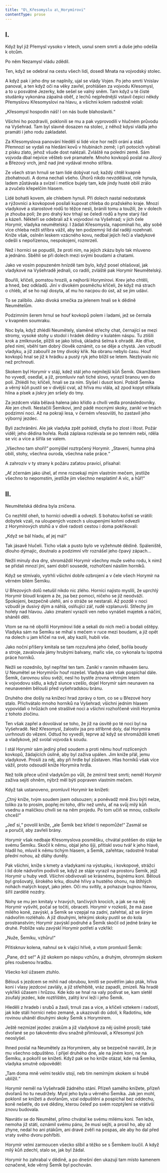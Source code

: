 ```yaml
---
title: "O\_Křesomyslu a\_Horymírovi"
contentType: prose
---
```


## I.

Když byl již Přemysl vysoko v letech, usnul snem smrti a duše jeho odešla k otcům.

Po něm Nezamysl vládu zdědil.

Ten, když se odebral na cestu všech lidí, dosedl Mnata na vojvodský stolec.

A když pak i jeho dny se naplnily, ujal se vlády Vojen. Po jeho smrti Vnislav panoval, a ten když oči na věky zavřel, prohlášen za vojvodu Křesomysl, a to u posvátné Jezerky, kde sešel se valný sněm. Tam když u té čisté studánky vykonána zápalná oběť, z lechů nejpřednější vstavil čepici někdy Přemyslovu Křesomyslovi na hlavu, a všichni kolem radostně volali:

„Křesomysl hospodin náš! I on nás bude blahoslaviti.“

Všichni ho pozdravili, poklonili se mu a pak vyprovodili v hlučném průvodu na Vyšehrad. Tam byl slavně dosazen na stolec, z něhož kdysi vládla jeho pramáti i jeho rodu zakladatel.

Za Křesomyslova panování hleděli si lidé více hor nežli orání a stád. Přemnozí se vydali na hledání kovů v hlubinách země; i při potocích vybírali z písku zlato, jehož všude dost nalézali. Zvláště na poledni země. Sám vojvoda dbal nejvíce věšteb své pramateře. Mnoho kovkopů poslal na Jílový a Březový vrch, jenž nad jiné vydával mnoho stříbra.

Ze všech stran hrnuli se tam lidé dobývat rud; každý chtěl kvapně zbohatnouti. A doma nechali všeho. Úhorů nikdo nevzdělával, role hynula, ladem zůstávala a svízel i metlice bujely tam, kde jindy husté obilí zrálo a zvučelo křepelčím hlasem.

Lidé bohatli kovem, ale chlebem hynuli. Při dolech nastal nedostatek a rýžovníci a kovkopové posílali kupovat chleba do pražského kraje. Mnozí vladykové a starostové rodů to těžce nesli, bránili tomu a toužili, že v dolech je zhouba polí; že pro drahý kov trhají se čeledi rodů a hyne starý řád a kázeň. Někteří se odebrali až k vojvodovi na Vyšehrad; v jich čele Horymír, vladyka neumětelský. I žádali Křesomysla, napomínali ho, aby sobě více chleba nežli stříbra vážil, aby ten podzemný lid dal raději rozehnati. Kníže však, oslněn leskem vzácného kovu, nedbal jejich řečí a vladykové odešli s nepořízenou, nespokojení, rozmrzelí.

Než i horníci se popudili, že proti nim, na jejich zkázu bylo tak mluveno a jednáno. Sběhli se při dolech mezi svými boudami a chatami.

Jako ve vosím popuzeném hnízdě tam bylo, když posel ohlašoval, jak vladykové na Vyšehradě jednali, co radili, zvláště pak Horymír Neumětelský.

Bouřili, křičeli, pomstou hrozili, a nejhorší Horymírovi. Krev jeho chtěli, a hned, bez odkladů. Jiní v divokém posměchu křičeli, že když má strach o chléb, ať se ho nají dosyta, ať mu ho nacpou do úst, až se jím udáví.

To se zalíbilo. Jako divoká smečka za jelenem hnali se k dědině Neumětelům.

Podzimním šerem hrnul se houf kovkopů polem i ladami, jež se černala v kvapném soumraku.

Noc byla, když zhlédli Neumětely, slaměné střechy chat, černající se mezi stromy, vysoké stohy u stodol i hrádek dědiny v kulatém náspu. Tu ztišili krok a zmlknuvše, plížili se jako lstivá, úkladná šelma k ohradě. Ale dříve, před nimi, vběhl tam dobrý člověk oznámit, co se děje a chystá. Jen vzbudil vladyku, a již zabouřil ze tmy divoký křik. Na obranu nebylo času. Houf kovkopů hnal se již k hrádku a pustý ryk jeho blížil se letem. Nezbývalo nic než prchnouti.

Skokem byl Horymír v stáji, kdež stál jeho nejmilejší kůň Šemík. Okamžikem ho vyvedl, osedlal, a již, promluviv naň tiché slovo, vyrazil branou ven do polí. Zhlédli ho; křičeli, hnali se za ním. Slyšel i dusot koní. Pobídl Šemíka a věrný kůň pustil se v divější cval, až hříva mu vlála, až zpod kopyt stříkala hlína a písek a jiskry jen sršely do tmy.

Za jezdcem vlála bělavá halena jako křídlo a chvíli vedla pronásledovníky. Ale jen chvíli. Nestačili Šemíkovi, jenž pádě mocnými skoky, zanikl ve tmách podzimní noci. Až na pokraji lesa, v černém vřesovišti, ho zastavil jeho výborný jezdec.

Byli zachráněni. Ale jak vladyka zpět pohlédl, chytla ho zlost i lítost. Požár viděl; jeho dědina hořela. Rudá záplava rozlévala se po temném nebi, rděla se víc a více a šířila se valem.

„Všechno tam shoří!“ pomýšlel roztrpčený Horymír. „Stavení, humna plná obilí, stohy, všechna ouroda, všechna naše práce.“

A zahroziv v ty strany k požáru zaťatou pravicí, přísahal:

„Ať zčernám jako úhel, ať mne rozsekají mým vlastním mečem, jestliže všechno to nepomstím, jestliže jim všechno nesplatím! A víc, a hůř!“

## II.

Neumětelská dědina byla zničena.

Co nezhltil oheň, to horníci odvedli a odvezli. S bohatou kořistí se vrátili: dobytek vzali, na uloupených vozech s uloupenými koňmi odvezli z Horymírových stohů a v divé radosti cestou i doma pokřikovali:

„Když se bál hladu, ať jej má!“

Tak jásavě hlučeli. Ticho však a pusto bylo ve vyžehnuté dědině. Spáleniště, dlouho dýmajíc, doutnalo a podzimní vítr roznášel jeho čpavý zápach…

Nežli minuly dva dny, shromáždil Horymír všechny muže svého rodu, k nimž se přidali mnozí jiní, samí dobří sousedé, rozhořčení násilím horníků.

Když se stmívalo, vytrhli všichni dobře ozbrojení a v čele všech Horymír na věrném bílém Šemíku.

U Březových dolů netušil nikdo nic zlého. Horníci najisto myslili, že uprchlý Horymír bloudí krajem a že, jsa bez pomoci, ničeho se již neodváží. Spokojeni, bezpečně ulehli, ani o stráže se nestarali. Až pozdě v noci vzbudil je dusivý dým a náhlá, oslňující zář, rudě vzplanuvší. Střechy jim hořely nad hlavou. Jako zmatení vyrazili ven nebo vynášeli majetek a náčiní, sháněli děti.

Vtom se na ně obořili Horymírovi lidé a sekali do nich meči a bodali oštěpy. Vladyka sám na Šemíku se míhal s mečem v ruce mezi boudami, a již opět na dolech u jam křičel na své, aby kazili, hubili vše.

Jako noční příšery kmitala se tam rozzuřená jeho čeleď, bořila boudy a stroje, zavalovala jámy hrubými balvany, maříc vše, co vykonala tu lopotná práce horníků.

Nežli se rozednilo, byl nepřítel ten tam. Zanikl v ranním mlhavém šeru. U Neumětel se Horymírův houf rozešel. Vladyka sám však pospíchal dále. Šemík, čarovnou silou svěží, nesl ho bystře zrovna větrným letem k vojvodovu sídlu, a když slunce vzešlo, dojel Horymír sám neunaven na neunaveném bělouši před vyšehradskou bránu.

Druhého dne došly na knížecí hrad zprávy o tom, co se u Březové hory stalo. Přichvátalo mnoho horníků na Vyšehrad; všichni jedním hlasem vypovídali o hrůzách oné strašlivé noci a všichni rozhořčeně vinili Horymíra z tohoto zločinu.

Ten však zapřel a dovolával se toho, že již na úsvitě po té noci byl na Vyšehradě. Než Křesomysl, žalostiv jsa pro stříbrné doly, dal Horymíra uvrhnouti do vězení. Odtud ho vyvedli, teprve až když se shromáždili kmeti a vladykové, jež svolal vojvoda k soudu.

I stál Horymír sám jediný před soudem a proti němu houf rozlícených kovkopů, žádajících úsilně, aby byl zaživa upálen. Jim kníže přál, jemu vladykové. Prosili za něj, aby při hrdle byl zůstaven. Hlas horníků však více vážil, proto odsoudil kníže Horymíra hrdla.

Než tolik přece učinil vladykům po vůli, že zmírnil trest smrti; neměl Horymír zaživa sejíti ohněm, nýbrž měl býti popraven vlastním mečem.

Když tak ustanoveno, promluvil Horymír ke knížeti:

„Ctný kníže, tvým soudem jsem odsouzen; a poněvadž mně živu býti nelze, toliko za to prosím, popřej mi toho, dřív než umřu, ať na svůj milý kůň vsednu a maličkou chvíli se na něm projedu. Po tom učiň se mnou, cožkoliv chceš!“

„Jeď si,“ povolil kníže, „ale Šemík bez křídel ti nepomůže!“ Zasmál se a poručil, aby zavřeli brány.

Horymír však nedbaje Křesomyslova posměšku, chvátal potěšen do stáje ke svému Šemíku. Skočil k němu, objal jeho šíji, přitiskl svou tvář k jeho hlavě, hladil ho, mluvil k němu tichým hlasem, a Šemík, zařehtav, radostně hrabal přední nohou, až dláhy duněly.

Pak všichni, kníže s kmety a vladykami na výstupku, i kovkopové, strážci i lid dole nádvořím podivili se, když ze stáje vyrazil na prostoru Šemík, jejž Horymír u huby vedl. Všichni obdivovali se krásnému, bujnému koni. Bělouš byl grošovatý, širokého krku, dlouhé hřívy a hustého ohonu, na štíhlých nohách malých kopyt, jako jelen. Oči mu svítily, a pohazuje bujnou hlavou, šířil zardělé nozdry.

Nohy se mu jen kmitaly v hravých, tančivých krocích, a jak se na něj Horymír vyšvihl, počal se točiti, obraceti. Horymír v rozkoši, že má zase milého koně, zavýskl, a Šemík se vzepjal na zadní, zařehtal, až se širým nádvořím rozléhalo. A již dlouhými, lehkými skoky pustil se do kola prostranstvím; Horymír zavýskl podruhé a Šemík skočil od jedné brány ke druhé. Poblíže valu zavýskl Horymír potřetí a vzkřikl:

„Nuže, Šemíku, vzhůru!“

Přitisknuv kolena, nahnul se k vlající hřívě, a vtom promluvil Šemík:

„Pane, drž se!“ A již skokem po náspu vzhůru, a druhým, ohromným skokem přes roubenou hradbu.

Všecko kol úžasem ztuhlo.

Bělouš s jezdcem se mihli nad obrubou, kmitli se povětřím jako pták, hříva koni i vlasy jezdcovi zavlály, a již střelhbitě, vráz zapadli, zmizeli. Na hradě vykřikli úžasem i hrůzou. Kde kdo se hnal na valy podívat se, kam sletěl zoufalý jezdec, kde roztříštěn, zalitý krví leží i jeho Šemík.

Hleděli z hradeb i srubů a žasli, trnuli zas a více, a křičeli vztekem i radostí, jak kde stáli horníci nebo zemané, a ukazovali do údolí, k Radotínu, kde rovinou uháněl dlouhými skoky Šemík s Horymírem.

Ještě nezmizel jezdec zrakům a již vladykové za něj úsilně prosili; také dvořané se po takovémto divu snažně přimlouvali, a Křesomysl jich neoslyšel.

Ihned poslal na Neumětely za Horymírem, aby se bezpečně navrátil, že je mu všechno odpuštěno. I přijel druhého dne, ale na jiném koni, ne na Šemíku, a pokořil se knížeti. Když pak se ho kníže otázal, kde má Šemíka, vladyka smutně odpověděl:

„Tam doma mně velmi teskliv stojí, neb tím nemírným skokem si hrubě ublížil.“

Horymír neměl na Vyšehradě žádného stání. Přízeň samého knížete, přízeň dvořanů ho tu neudržely. Mysl jeho byla u věrného Šemíka. Jak jen mohl, poklonil se knížeti a dvořanům, vzal odpuštění a pospíchal bez oddechu, koně nešetře, do své dědiny, kterou čeleď po svém rozptýlení se vrátivší znovu budovala.

Navrátiv se do Neumětel, přímo chvátal ke svému milému koni. Ten leže, nemoha již státi, oznámil svému pánu, že musí sejíti, a prosil ho, aby až zhyne, nedal ho ani ptákům, ani dravé zvěři na pospas, ale aby ho dal před vraty svého dvoru pohřbíti.

Horymír velmi zarmoucen všecko slíbil a těžko se s Šemíkem loučil. A když milý kůň zdechl, stalo se, jak byl žádal.

Horymír ho zahrabal v dědině, a po dnešní den ukazují tam místo kamenem označené, kde věrný Šemík byl pochován.
